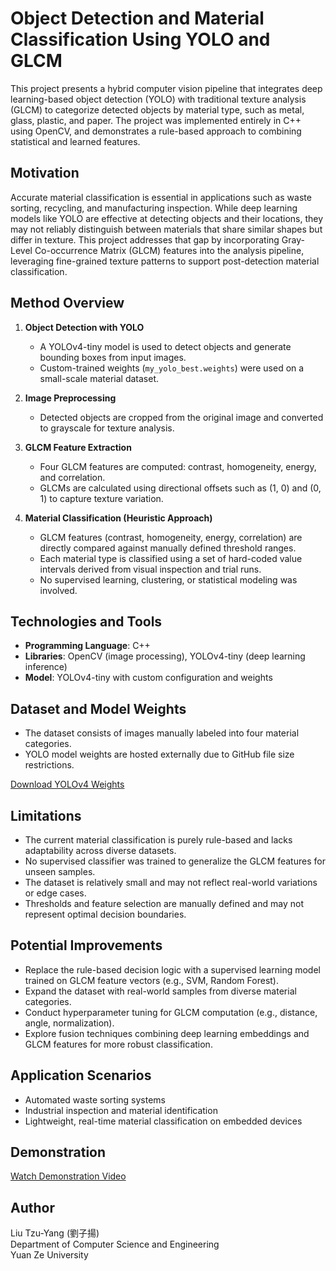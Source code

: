 # Object Detection and Material Classification Using YOLO and GLCM

This project presents a hybrid computer vision pipeline that integrates deep learning-based object detection (YOLO) with traditional texture analysis (GLCM) to categorize detected objects by material type, such as metal, glass, plastic, and paper. The project was implemented entirely in C++ using OpenCV, and demonstrates a rule-based approach to combining statistical and learned features.

## Motivation

Accurate material classification is essential in applications such as waste sorting, recycling, and manufacturing inspection. While deep learning models like YOLO are effective at detecting objects and their locations, they may not reliably distinguish between materials that share similar shapes but differ in texture. This project addresses that gap by incorporating Gray-Level Co-occurrence Matrix (GLCM) features into the analysis pipeline, leveraging fine-grained texture patterns to support post-detection material classification.

## Method Overview

1. **Object Detection with YOLO**
   - A YOLOv4-tiny model is used to detect objects and generate bounding boxes from input images.
   - Custom-trained weights (`my_yolo_best.weights`) were used on a small-scale material dataset.

2. **Image Preprocessing**
   - Detected objects are cropped from the original image and converted to grayscale for texture analysis.

3. **GLCM Feature Extraction**
   - Four GLCM features are computed: contrast, homogeneity, energy, and correlation.
   - GLCMs are calculated using directional offsets such as (1, 0) and (0, 1) to capture texture variation.

4. **Material Classification (Heuristic Approach)**  
   - GLCM features (contrast, homogeneity, energy, correlation) are directly compared against manually defined threshold ranges.  
   - Each material type is classified using a set of hard-coded value intervals derived from visual inspection and trial runs.  
   - No supervised learning, clustering, or statistical modeling was involved.

## Technologies and Tools

- **Programming Language**: C++
- **Libraries**: OpenCV (image processing), YOLOv4-tiny (deep learning inference)
- **Model**: YOLOv4-tiny with custom configuration and weights

## Dataset and Model Weights

- The dataset consists of images manually labeled into four material categories.
- YOLO model weights are hosted externally due to GitHub file size restrictions.

[Download YOLOv4 Weights](https://drive.google.com/drive/folders/1ZmPFxEZ_VvaQVP2O_kExBN98cEGbEjKV?usp=sharing)

## Limitations

- The current material classification is purely rule-based and lacks adaptability across diverse datasets.
- No supervised classifier was trained to generalize the GLCM features for unseen samples.
- The dataset is relatively small and may not reflect real-world variations or edge cases.
- Thresholds and feature selection are manually defined and may not represent optimal decision boundaries.

## Potential Improvements

- Replace the rule-based decision logic with a supervised learning model trained on GLCM feature vectors (e.g., SVM, Random Forest).
- Expand the dataset with real-world samples from diverse material categories.
- Conduct hyperparameter tuning for GLCM computation (e.g., distance, angle, normalization).
- Explore fusion techniques combining deep learning embeddings and GLCM features for more robust classification.

## Application Scenarios

- Automated waste sorting systems
- Industrial inspection and material identification
- Lightweight, real-time material classification on embedded devices

## Demonstration

[Watch Demonstration Video](https://youtu.be/7BL6nNVUg5g?si=NFSCnNQaenV-8Ck4)

## Author

Liu Tzu-Yang (劉子揚)  
Department of Computer Science and Engineering  
Yuan Ze University
